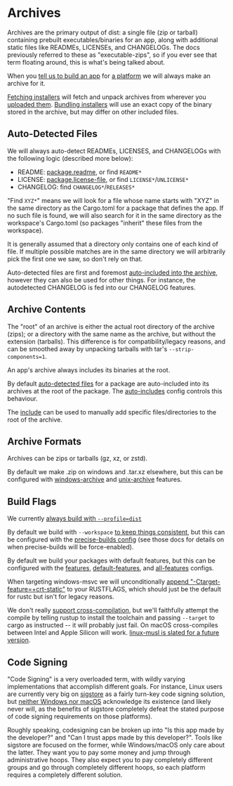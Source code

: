 # Archives

Archives are the primary output of dist: a single file (zip or tarball) containing prebuilt executables/binaries for an app, along with additional static files like READMEs, LICENSEs, and CHANGELOGs. The docs previously referred to these as "executable-zips", so if you ever see that term floating around, this is what's being talked about.

When you [tell us to build an app][apps] for [a platform][config-targets] we will always make an archive for it.

[Fetching installers][fetching-installers] will fetch and unpack archives from wherever you [uploaded them][artifact-url]. [Bundling installers][bundling-installers] will use an exact copy of the binary stored in the archive, but may differ on other included files.



## Auto-Detected Files

We will always auto-detect READMEs, LICENSES, and CHANGELOGs with the following logic (described more below):

* README: [package.readme][config-package-readme], or find `README*`
* LICENSE: [package.license-file][config-package-license-file], or find `LICENSE*`/`UNLICENSE*`
* CHANGELOG: find `CHANGELOG*`/`RELEASES*`

"Find `XYZ*`" means we will look for a file whose name starts with "XYZ" in the same directory as the Cargo.toml for a package that defines the app. If no such file is found, we will also search for it in the same directory as the workspace's Cargo.toml (so packages "inherit" these files from the workspace).

It is generally assumed that a directory only contains one of each kind of file. If multiple possible matches are in the same directory we will arbitrarily pick the first one we saw, so don't rely on that.

Auto-detected files are first and foremost [auto-included into the archive](#archive-contents), however they can also be used for other things. For instance, the autodetected CHANGELOG is fed into our CHANGELOG features.



## Archive Contents

The "root" of an archive is either the actual root directory of the archive (zips); or a directory with the same name as the archive, but without the extension (tarballs). This difference is for compatibility/legacy reasons, and can be smoothed away by unpacking tarballs with tar's `--strip-components=1`.

An app's archive always includes its binaries at the root.

By default [auto-detected files](#auto-detected-files) for a package are auto-included into its archives at the root of the package. The [auto-includes][config-auto-includes] config controls this behaviour.

The [include][config-include] can be used to manually add specific files/directories to the root of the archive.



## Archive Formats

Archives can be zips or tarballs (gz, xz, or zstd).

By default we make .zip on windows and .tar.xz elsewhere, but this can be configured with [windows-archive][config-windows-archive] and [unix-archive][config-unix-archive] features.




## Build Flags

We currently [always build with `--profile=dist`][dist-profile]

By default we build with `--workspace` [to keep things consistent][workspace-hacks], but this can be configured with the [precise-builds config][config-precise-builds] (see those docs for details on when precise-builds will be force-enabled).

By default we build your packages with default features, but this can be configured with the [features][config-features], [default-features][config-default-features], and [all-features][config-all-features] configs.

When targeting windows-msvc we will unconditionally [append "-Ctarget-feature=+crt-static"][crt-static] to your RUSTFLAGS, which should just be the default for rustc but isn't for legacy reasons.

We don't really [support cross-compilation][issue-cross], but we'll faithfully attempt the compile by telling rustup to install the toolchain and passing `--target` to cargo as instructed -- it will probably just fail. On macOS cross-compiles between Intel and Apple Silicon will work. [linux-musl is slated for a future version][issue-musl].



## Code Signing

"Code Signing" is a very overloaded term, with wildly varying implementations that accomplish different goals. For instance, Linux users are currently very big on [sigstore][issue-sigstore] as a fairly turn-key code signing solution, but [neither Windows nor macOS][issue-native-sign] acknowledge its existence (and likely never will, as the benefits of sigstore completely defeat the stated purpose of code signing requirements on those platforms).

Roughly speaking, codesigning can be broken up into "Is this app made by the developer?" and "Can I trust apps made by this developer?". Tools like sigstore are focused on the former, while Windows/macOS only care about the latter. They want you to pay some money and jump through administrative hoops. They also expect you to pay completely different groups and go through completely different hoops, so each platform requires a completely different solution.


[config-package-readme]: ../reference/config.md#readme
[config-package-license-file]: ../reference/config.md#license-file
[config-windows-archive]: ../reference/config.md#windows-archive
[config-unix-archive]: ../reference/config.md#unix-archive
[config-precise-builds]: ../reference/config.md#precise-builds
[config-default-features]: ../reference/config.md#default-features
[config-all-features]: ../reference/config.md#all-features
[config-features]: ../reference/config.md#features
[config-include]: ../reference/config.md#include
[config-auto-includes]: ../reference/config.md#auto-includes
[config-targets]:  ../reference/config.md#targets

[issue-musl]: https://github.com/axodotdev/cargo-dist/issues/75
[issue-cross]: https://github.com/axodotdev/cargo-dist/issues/74
[issue-sigstore]: https://github.com/axodotdev/cargo-dist/issues/120
[issue-native-sign]: https://github.com/axodotdev/cargo-dist/issues/21

[apps]: ../reference/concepts.md#defining-your-apps
[fetching-installers]: ../installers/index.md#fetching-installers
[bundling-installers]: ../installers/index.md#bundling-installers
[artifact-url]: ../reference/artifact-url.md
[dist-profile]: ../workspaces/simple-guide.md#the-dist-profile

[crt-static]: https://rust-lang.github.io/rfcs/1721-crt-static.html
[workspace-hacks]: https://docs.rs/cargo-hakari/latest/cargo_hakari/about/index.html#what-are-workspace-hack-crates
